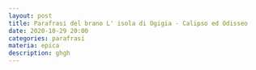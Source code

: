 ```yaml
---
layout: post
title: Parafrasi del brano L' isola di Ogigia - Calipso ed Odisseo
date: 2020-10-29 20:00
categories: parafrasi
materia: epica
description: ghgh
---
```


